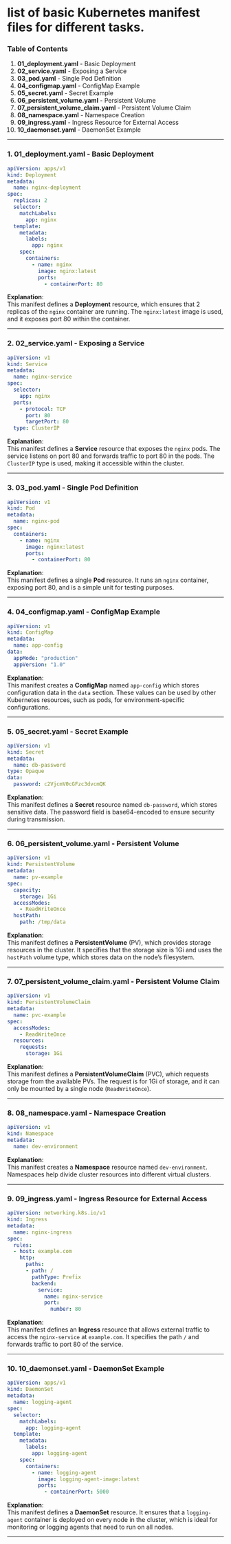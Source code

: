 # list of basic Kubernetes manifest files for different tasks.

### Table of Contents
1. **01_deployment.yaml** - Basic Deployment
2. **02_service.yaml** - Exposing a Service
3. **03_pod.yaml** - Single Pod Definition
4. **04_configmap.yaml** - ConfigMap Example
5. **05_secret.yaml** - Secret Example
6. **06_persistent_volume.yaml** - Persistent Volume
7. **07_persistent_volume_claim.yaml** - Persistent Volume Claim
8. **08_namespace.yaml** - Namespace Creation
9. **09_ingress.yaml** - Ingress Resource for External Access
10. **10_daemonset.yaml** - DaemonSet Example

---

### 1. **01_deployment.yaml** - Basic Deployment

```yaml
apiVersion: apps/v1
kind: Deployment
metadata:
  name: nginx-deployment
spec:
  replicas: 2
  selector:
    matchLabels:
      app: nginx
  template:
    metadata:
      labels:
        app: nginx
    spec:
      containers:
        - name: nginx
          image: nginx:latest
          ports:
            - containerPort: 80
```

**Explanation**:  
This manifest defines a **Deployment** resource, which ensures that 2 replicas of the `nginx` container are running. The `nginx:latest` image is used, and it exposes port 80 within the container.

---

### 2. **02_service.yaml** - Exposing a Service

```yaml
apiVersion: v1
kind: Service
metadata:
  name: nginx-service
spec:
  selector:
    app: nginx
  ports:
    - protocol: TCP
      port: 80
      targetPort: 80
  type: ClusterIP
```

**Explanation**:  
This manifest defines a **Service** resource that exposes the `nginx` pods. The service listens on port 80 and forwards traffic to port 80 in the pods. The `ClusterIP` type is used, making it accessible within the cluster.

---

### 3. **03_pod.yaml** - Single Pod Definition

```yaml
apiVersion: v1
kind: Pod
metadata:
  name: nginx-pod
spec:
  containers:
    - name: nginx
      image: nginx:latest
      ports:
        - containerPort: 80
```

**Explanation**:  
This manifest defines a single **Pod** resource. It runs an `nginx` container, exposing port 80, and is a simple unit for testing purposes.

---

### 4. **04_configmap.yaml** - ConfigMap Example

```yaml
apiVersion: v1
kind: ConfigMap
metadata:
  name: app-config
data:
  appMode: "production"
  appVersion: "1.0"
```

**Explanation**:  
This manifest creates a **ConfigMap** named `app-config` which stores configuration data in the `data` section. These values can be used by other Kubernetes resources, such as pods, for environment-specific configurations.

---

### 5. **05_secret.yaml** - Secret Example

```yaml
apiVersion: v1
kind: Secret
metadata:
  name: db-password
type: Opaque
data:
  password: c2VjcmV0cGFzc3dvcmQK
```

**Explanation**:  
This manifest defines a **Secret** resource named `db-password`, which stores sensitive data. The password field is base64-encoded to ensure security during transmission.

---

### 6. **06_persistent_volume.yaml** - Persistent Volume

```yaml
apiVersion: v1
kind: PersistentVolume
metadata:
  name: pv-example
spec:
  capacity:
    storage: 1Gi
  accessModes:
    - ReadWriteOnce
  hostPath:
    path: /tmp/data
```

**Explanation**:  
This manifest defines a **PersistentVolume** (PV), which provides storage resources in the cluster. It specifies that the storage size is 1Gi and uses the `hostPath` volume type, which stores data on the node’s filesystem.

---

### 7. **07_persistent_volume_claim.yaml** - Persistent Volume Claim

```yaml
apiVersion: v1
kind: PersistentVolumeClaim
metadata:
  name: pvc-example
spec:
  accessModes:
    - ReadWriteOnce
  resources:
    requests:
      storage: 1Gi
```

**Explanation**:  
This manifest defines a **PersistentVolumeClaim** (PVC), which requests storage from the available PVs. The request is for 1Gi of storage, and it can only be mounted by a single node (`ReadWriteOnce`).

---

### 8. **08_namespace.yaml** - Namespace Creation

```yaml
apiVersion: v1
kind: Namespace
metadata:
  name: dev-environment
```

**Explanation**:  
This manifest creates a **Namespace** resource named `dev-environment`. Namespaces help divide cluster resources into different virtual clusters.

---

### 9. **09_ingress.yaml** - Ingress Resource for External Access

```yaml
apiVersion: networking.k8s.io/v1
kind: Ingress
metadata:
  name: nginx-ingress
spec:
  rules:
  - host: example.com
    http:
      paths:
      - path: /
        pathType: Prefix
        backend:
          service:
            name: nginx-service
            port:
              number: 80
```

**Explanation**:  
This manifest defines an **Ingress** resource that allows external traffic to access the `nginx-service` at `example.com`. It specifies the path `/` and forwards traffic to port 80 of the service.

---

### 10. **10_daemonset.yaml** - DaemonSet Example

```yaml
apiVersion: apps/v1
kind: DaemonSet
metadata:
  name: logging-agent
spec:
  selector:
    matchLabels:
      app: logging-agent
  template:
    metadata:
      labels:
        app: logging-agent
    spec:
      containers:
        - name: logging-agent
          image: logging-agent-image:latest
          ports:
            - containerPort: 5000
```

**Explanation**:  
This manifest defines a **DaemonSet** resource. It ensures that a `logging-agent` container is deployed on every node in the cluster, which is ideal for monitoring or logging agents that need to run on all nodes.

---
